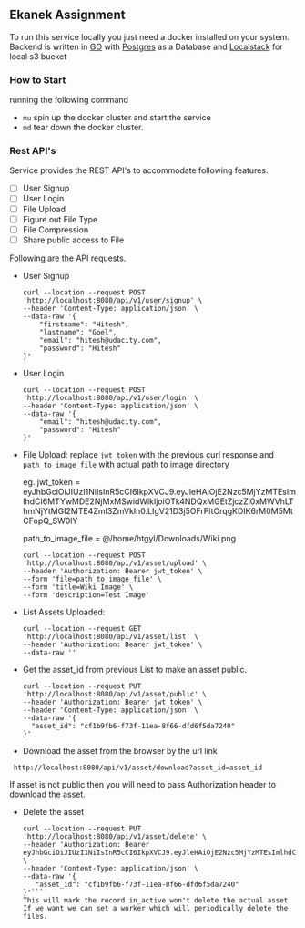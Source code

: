 ## Ekanek Assignment

To run this service locally you just need a docker installed on your system. 
Backend is written in [GO](https://golang.org/) with [Postgres](https://www.postgresql.org/) as a Database 
and [Localstack](https://github.com/localstack/localstack) for local s3 bucket

### How to Start
running the following command
- `mu` spin up the docker cluster and start the service
- `md` tear down the docker cluster.

### Rest API's
Service provides the REST API's to accommodate following features.
*[ ] User Signup
*[ ] User Login
*[ ] File Upload
*[ ] Figure out File Type
*[ ] File Compression
*[ ] Share public access to File

Following are the API requests.

- User Signup
    ```
    curl --location --request POST 'http://localhost:8080/api/v1/user/signup' \
    --header 'Content-Type: application/json' \
    --data-raw '{
        "firstname": "Hitesh",
        "lastname": "Goel",
        "email": "hitesh@udacity.com",
        "password": "Hitesh"
    }'
    ```
- User Login
    ```
    curl --location --request POST 'http://localhost:8080/api/v1/user/login' \
    --header 'Content-Type: application/json' \
    --data-raw '{
        "email": "hitesh@udacity.com",
        "password": "Hitesh"
    }'
    ```
- File Upload: replace `jwt_token` with the previous curl response and `path_to_image_file` with actual path to image directory

    eg. jwt_token = eyJhbGciOiJIUzI1NiIsInR5cCI6IkpXVCJ9.eyJleHAiOjE2Nzc5MjYzMTEsImlhdCI6MTYwMDE2NjMxMSwidWlkIjoiOTk4NDQxMGEtZjczZi0xMWVhLThmNjYtMGI2MTE4ZmI3ZmVkIn0.LIgV21D3j5OFrPltOrqgKDIK6rM0M5MtCFopQ_SW0lY
        
    path_to_image_file = @/home/htgyl/Downloads/Wiki.png
    ```
    curl --location --request POST 'http://localhost:8080/api/v1/asset/upload' \
    --header 'Authorization: Bearer jwt_token' \
    --form 'file=path_to_image_file' \
    --form 'title=Wiki Image' \
    --form 'description=Test Image'
    ```
- List Assets Uploaded:
    ```
  curl --location --request GET 'http://localhost:8080/api/v1/asset/list' \
  --header 'Authorization: Bearer jwt_token' \
  --data-raw ''
  ```
- Get the asset_id from previous List to make an asset public.
    ```
  curl --location --request PUT 'http://localhost:8080/api/v1/asset/public' \
  --header 'Authorization: Bearer jwt_token' \
  --header 'Content-Type: application/json' \
  --data-raw '{
      "asset_id": "cf1b9fb6-f73f-11ea-8f66-dfd6f5da7240"
  }'
  ```
- Download the asset from the browser by the url link
 ```
  http://localhost:8080/api/v1/asset/download?asset_id=asset_id
  ```
  If asset is not public then you will need to pass Authorization header to download the asset.
- Delete the asset
   ```
  curl --location --request PUT 'http://localhost:8080/api/v1/asset/delete' \
  --header 'Authorization: Bearer eyJhbGciOiJIUzI1NiIsInR5cCI6IkpXVCJ9.eyJleHAiOjE2Nzc5MjYzMTEsImlhdCI6MTYwMDE2NjMxMSwidWlkIjoiOTk4NDQxMGEtZjczZi0xMWVhLThmNjYtMGI2MTE4ZmI3ZmVkIn0.LIgV21D3j5OFrPltOrqgKDIK6rM0M5MtCFopQ_SW0lY' \
  --header 'Content-Type: application/json' \
  --data-raw '{
      "asset_id": "cf1b9fb6-f73f-11ea-8f66-dfd6f5da7240"
  }'```
  This will mark the record in_active won't delete the actual asset. If we want we can set a worker which will periodically delete the files.